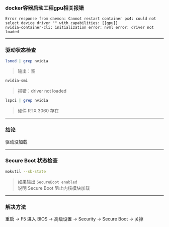 ### docker容器启动工程gpu相关报错

```text
Error response from daemon: Cannot restart container px4: could not select device driver "" with capabilities: [[gpu]]
nvidia-container-cli: initialization error: nvml error: driver not loaded
```

--- 

### 驱动状态检查

```bash
lsmod | grep nvidia
```
> 输出：空

```bash
nvidia-smi
```
> 报错：driver not loaded

```bash
lspci | grep nvidia
```
> 硬件 RTX 3060 存在

---

### 结论

驱动没加载

---

### Secure Boot 状态检查

```bash
mokutil --sb-state
```

> 如果输出 `SecureBoot enabled`  
> 说明 Secure Boot 阻止内核模块加载

---

### 解决方法

重启 → F5 进入 BIOS → 高级设置 → Security → Secure Boot → 关掉
